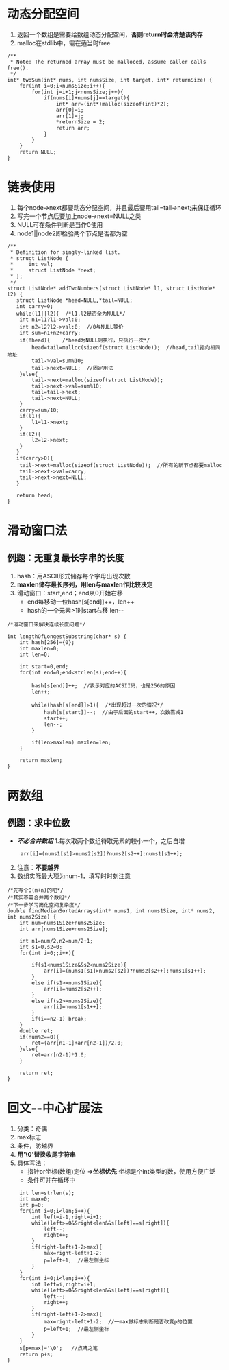 # 动态分配空间
1. 返回一个数组是需要给数组动态分配空间，**否则return时会清楚该内存**
2. malloc在stdlib中，需在适当时free
```
/**
 * Note: The returned array must be malloced, assume caller calls free().
 */
int* twoSum(int* nums, int numsSize, int target, int* returnSize) {
    for(int i=0;i<numsSize;i++){
        for(int j=i+1;j<numsSize;j++){
            if(nums[i]+nums[j]==target){
                int* arr=(int*)malloc(sizeof(int)*2);
                arr[0]=i;
                arr[1]=j;
                *returnSize = 2;
                return arr;
            }
        }
    }
    return NULL;
}
```
# 链表使用
1. 每个node->next都要动态分配空间，并且最后要用tail=tail->next;来保证循环
2. 写完一个节点后要加上node->next=NULL之类
3. NULL可在条件判断是当作0使用
4. node1||node2即检验两个节点是否都为空
```
/**
 * Definition for singly-linked list.
 * struct ListNode {
 *     int val;
 *     struct ListNode *next;
 * };
 */
struct ListNode* addTwoNumbers(struct ListNode* l1, struct ListNode* l2) {
   struct ListNode *head=NULL,*tail=NULL;
   int carry=0;
   while(l1||l2){  /*l1,l2是否全为NULL*/
    int n1=l1?l1->val:0;
    int n2=l2?l2->val:0;  //0与NULL等价
    int sum=n1+n2+carry;
    if(!head){    /*head为NULL则执行，只执行一次*/
        head=tail=malloc(sizeof(struct ListNode));  //head,tail指向相同地址
        tail->val=sum%10;
        tail->next=NULL;  //固定用法
    }else{
        tail->next=malloc(sizeof(struct ListNode));
        tail->next->val=sum%10;
        tail=tail->next;
        tail->next=NULL;
    }
    carry=sum/10;
    if(l1){
        l1=l1->next;
    }
    if(l2){
        l2=l2->next;
    }
   }
   if(carry>0){
    tail->next=malloc(sizeof(struct ListNode));  //所有的新节点都要malloc
    tail->next->val=carry;
    tail->next->next=NULL;
   }

   return head;
}
```
# 滑动窗口法
例题：无重复最长字串的长度
-
1. hash：用ASCII形式储存每个字母出现次数
2. **maxlen储存最长序列，用len与maxlen作比较决定**
3. 滑动窗口：start,end；end从0开始右移
   + end每移动一位hash[s[end]]++，len++
   + hash的一个元素>1时start右移 len--
```
/*滑动窗口来解决连续长度问题*/

int lengthOfLongestSubstring(char* s) {
    int hash[256]={0};
    int maxlen=0;
    int len=0;

    int start=0,end;
    for(int end=0;end<strlen(s);end++){

        hash[s[end]]++;  //表示对应的ACSII码，也是256的原因
        len++;

        while(hash[s[end]]>1){  /*出现超过一次的情况*/
            hash[s[start]]--;  //由于后面的start++，次数需减1
            start++;
            len--;
        }

        if(len>maxlen) maxlen=len;
    }
    
    return maxlen;
}
```
# 两数组
例题：求中位数
-
+ ***不必合并数组***
1.每次取两个数组待取元素的较小一个，之后自增
  ```
   arr[i]=(nums1[s1]>nums2[s2])?nums2[s2++]:nums1[s1++];
  ```
2. 注意：**不要越界**
3. 数组实际最大项为num-1，填写时时刻注意
```
/*先写个O(m+n)的吧*/
/*其实不需合并两个数组*/
/*下一步学习简化空间复杂度*/
double findMedianSortedArrays(int* nums1, int nums1Size, int* nums2, int nums2Size) {
    int num=nums1Size+nums2Size;
    int arr[nums1Size+nums2Size];
   
    int n1=num/2,n2=num/2+1;
    int s1=0,s2=0;
    for(int i=0;;i++){
        
        if(s1<nums1Size&&s2<nums2Size){
            arr[i]=(nums1[s1]>nums2[s2])?nums2[s2++]:nums1[s1++];
        }
        else if(s1>=nums1Size){
            arr[i]=nums2[s2++];
        }
        else if(s2>=nums2Size){
            arr[i]=nums1[s1++];
        }
        if(i==n2-1) break;
    }
    double ret;
    if(num%2==0){
        ret=(arr[n1-1]+arr[n2-1])/2.0;
    }else{
        ret=arr[n2-1]*1.0;
    }  

    return ret;
}
```
# 回文--中心扩展法
1. 分类：奇偶
2. max标志
3. 条件，防越界
4. **用'\0'替换收尾字符串**
5. 具体写法：
   + 指针or坐标(数组)定位 =>**坐标优先**   坐标是个int类型的数，使用方便广泛
   + 条件可并在循环中
```char* longestPalindrome(char* s) {
    int len=strlen(s);
    int max=0;
    int p=0;
    for(int i=0;i<len;i++){
        int left=i-1,right=i+1;
        while(left>=0&&right<len&&s[left]==s[right]){
            left--;
            right++;
        }
        if(right-left+1-2>max){
            max=right-left+1-2;
            p=left+1;  //最左侧坐标
        }
    }
    for(int i=0;i<len;i++){
        int left=i,right=i+1;
        while(left>=0&&right<len&&s[left]==s[right]){
            left--;
            right++;
        }
        if(right-left+1-2>max){
            max=right-left+1-2;  //一max做标志判断是否改变p的位置
            p=left+1;  //最左侧坐标
        }
    }
    s[p+max]='\0';   //点睛之笔
    return p+s;
}
```
